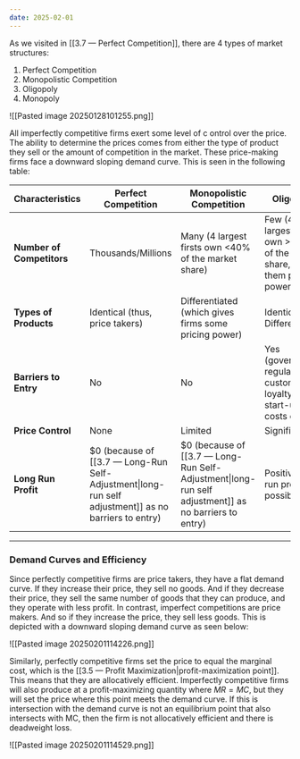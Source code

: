 ```yaml
---
date: 2025-02-01
---
```

As we visited in [[3.7 — Perfect Competition]], there are 4 types of market structures:
1. Perfect Competition
2. Monopolistic Competition
3. Oligopoly
4. Monopoly

![[Pasted image 20250128101255.png]]

All imperfectly competitive firms exert some level of c ontrol over the price. The ability to determine the prices comes from either the type of product they sell or the amount of competition in the market. These price-making firms face a downward sloping demand curve. This is seen in the following table:

| Characteristics           | Perfect Competition                                                                                  | Monopolistic Competition                                                                             | Oligopoly                                                                     | Monopoly                             |
| ------------------------- | ---------------------------------------------------------------------------------------------------- | ---------------------------------------------------------------------------------------------------- | ----------------------------------------------------------------------------- | ------------------------------------ |
| **Number of Competitors** | Thousands/Millions                                                                                   | Many (4 largest firsts own <40% of the market share)                                                 | Few (4 largest firms own >40% of the market share, giving them pricing power) | 1                                    |
| **Types of Products**     | Identical (thus, price takers)                                                                       | Differentiated (which gives firms some pricing power)                                                | Identical or Differentiated                                                   | Unique Product                       |
| **Barriers to Entry**     | No                                                                                                   | No                                                                                                   | Yes (government regulation, customer loyalty, start-up costs etc)             | Yes                                  |
| **Price Control**         | None                                                                                                 | Limited                                                                                              | Significant                                                                   | 100%                                 |
| **Long Run Profit**       | $0 (because of [[3.7 — Long-Run Self-Adjustment\|long-run self adjustment]] as no barriers to entry) | $0 (because of [[3.7 — Long-Run Self-Adjustment\|long-run self adjustment]] as no barriers to entry) | Positive long run profit is possible                                          | Positive long run profit is possible |

---
### Demand Curves and Efficiency
Since perfectly competitive firms are price takers, they have a flat demand curve. If they increase their price, they sell no goods. And if they decrease their price, they sell the same number of goods that they can produce, and they operate with less profit. In contrast, imperfect competitions are price makers. And so if they increase the price, they sell less goods. This is depicted with a downward sloping demand curve as seen below:

![[Pasted image 20250201114226.png]]

Similarly, perfectly competitive firms set the price to equal the marginal cost, which is the [[3.5 — Profit Maximization|profit-maximization point]]. This means that they are allocatively efficient. Imperfectly competitive firms will also produce at a profit-maximizing quantity where $MR = MC$, but they will set the price where this point meets the demand curve. If this is intersection with the demand curve is not an equilibrium point that also intersects with MC, then the firm is not allocatively efficient and there is deadweight loss. 

![[Pasted image 20250201114529.png]]